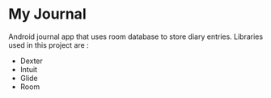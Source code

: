 # My Journal
 Android journal app that uses room database to store diary entries.
 Libraries used in this project are :
 * Dexter
 * Intuit
 * Glide
 * Room
